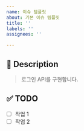 ```yaml
---
name: 이슈 템플릿
about: 기본 이슈 템플릿
title: ''
labels: ''
assignees: ''

---
```


<!-- 이슈 제목은 "깃모지 [태그] 이슈 요약" 형식으로 작성해주세요 -->
<!-- ex) ✨ [FEAT] 로그인 API 구현 -->

## 📄 Description
> 로그인 API를 구현합니다.

## ✅ TODO
<!-- 이슈 해결을 위해 필요한 작업 목록을 작성해주세요 -->
- [ ] 작업 1
- [ ] 작업 2
